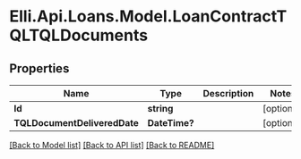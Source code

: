 # Elli.Api.Loans.Model.LoanContractTQLTQLDocuments
## Properties

Name | Type | Description | Notes
------------ | ------------- | ------------- | -------------
**Id** | **string** |  | [optional] 
**TQLDocumentDeliveredDate** | **DateTime?** |  | [optional] 

[[Back to Model list]](../README.md#documentation-for-models) [[Back to API list]](../README.md#documentation-for-api-endpoints) [[Back to README]](../README.md)

